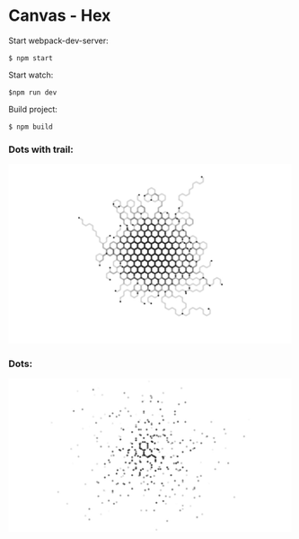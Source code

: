 # Canvas - Hex 

Start webpack-dev-server:
```
$ npm start
```

Start watch:
```
$npm run dev
```

Build project:
```
$ npm build
```

### Dots with trail:
![Screenshot](./screenshot2.jpg)

### Dots:
![Screenshot](./screenshot.jpg)